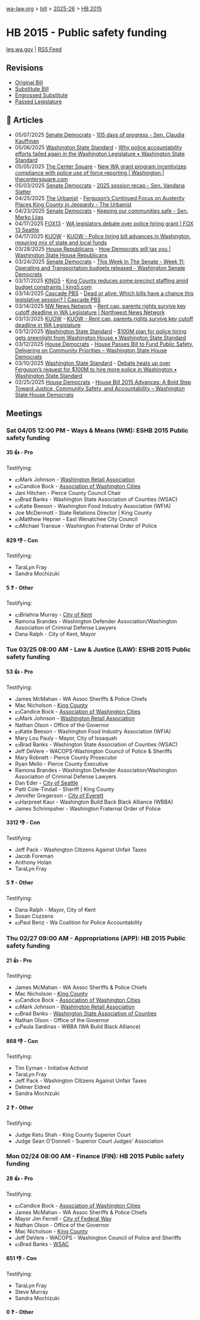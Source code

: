 [wa-law.org](/) > [bill](/bill/) > [2025-26](/bill/2025-26/) > [HB 2015](/bill/2025-26/hb/2015/)

# HB 2015 - Public safety funding
[leg.wa.gov](https://app.leg.wa.gov/billsummary?BillNumber=2015&Year=2025&Initiative=false) | [RSS Feed](./rss.xml)

## Revisions
* [Original Bill](1/)
* [Substitute Bill](S/)
* [Engrossed Substitute](S.E/)
* [Passed Legislature](S.PL/)

## 📰 Articles
* 05/07/2025 [Senate Democrats](/org/senate_democrats/) - [105 days of progress - Sen. Claudia Kauffman](https://senatedemocrats.wa.gov/kauffman/2025/05/07/105-days-of-progress-2/#:~:text=HB%202015)
* 05/06/2025 [Washington State Standard](/org/washington_state_standard/) - [Why police accountability efforts failed again in the Washington Legislature • Washington State Standard](https://washingtonstatestandard.com/2025/05/06/why-police-accountability-efforts-failed-again-in-the-washington-legislature/#:~:text=House%20Bill%202015)
* 05/05/2025 [The Center Square](/org/the_center_square/) - [New WA grant program incentivizes compliance with police use of force reporting | Washington | thecentersquare.com](https://www.thecentersquare.com/washington/article_d2109309-d14a-44be-baa0-4c4882d957b0.html#:~:text=House%20Bill%202015)
* 05/03/2025 [Senate Democrats](/org/senate_democrats/) - [2025 session recap - Sen. Vandana Slatter](https://senatedemocrats.wa.gov/slatter/2025/05/02/2025-session-recap/#:~:text=2015)
* 04/25/2025 [The Urbanist](/org/the_urbanist/) - [Ferguson’s Continued Focus on Austerity Places King County in Jeopardy - The Urbanist](https://www.theurbanist.org/2025/04/25/fergusons-continued-focus-on-austerity-places-king-county-in-jeopardy/#:~:text=HB%202015)
* 04/23/2025 [Senate Democrats](/org/senate_democrats/) - [Keeping our communities safe - Sen. Marko Liias](https://senatedemocrats.wa.gov/liias/2025/04/23/keeping-our-communities-safe/#:~:text=A%20House%20bill)
* 04/17/2025 [FOX13](/org/fox13/) - [WA legislators debate over police hiring grant | FOX 13 Seattle](https://www.fox13seattle.com/news/wa-legislators-police-hiring-grant#:~:text=House%20Bill%202015)
* 04/17/2025 [KUOW](/org/kuow/) - [KUOW - Police hiring bill advances in Washington, requiring mix of state and local funds](https://www.kuow.org/stories/police-hiring-bill-advances-in-washington-state#:~:text=HB%202015)
* 03/28/2025 [House Republicans](/org/house_republicans/) - [How Democrats will tax you | Washington State House Republicans](https://houserepublicans.wa.gov/how-democrats-will-tax-you/#:~:text=House%20Bill%202015%20|%20Another%20sales%20tax%20increase)
* 03/24/2025 [Senate Democrats](/org/senate_democrats/) - [This Week In The Senate - Week 11: Operating and Transportation budgets released - Washington Senate Democrats](https://senatedemocrats.wa.gov/blog/2025/03/23/this-week-in-the-senate-week-11-operating-and-transportation-budgets-released/#:~:text=House%20Bill%202015)
* 03/17/2025 [KING5](/org/king5/) - [King County reduces some precinct staffing amid budget constraints | king5.com](https://www.king5.com/article/news/local/public-safety/king-county-sheriffs-office-reduces-minimum-staffing-some-precincts/281-e77b80d4-a1e9-4cc2-8fb0-f8ad38f8d201#:~:text=Bill%202015)
* 03/14/2025 [Cascade PBS](/org/cascade_pbs/) - [Dead or alive: Which bills have a chance this legislative session? | Cascade PBS](https://www.cascadepbs.org/news/2025/03/dead-or-alive-which-bills-have-chance-legislative-session#:~:text=a%20Ferguson-backed%20bill%20to%20provide%20$100%20million%20in%20grants)
* 03/14/2025 [NW News Network](/org/nw_news_network/) - [Rent cap, parents rights survive key cutoff deadline in WA Legislature | Northwest News Network](https://www.nwnewsnetwork.org/2025-03-13/rent-cap-parents-rights-survive-key-cutoff-deadline-in-wa-legislature#:~:text=HB%202015)
* 03/13/2025 [KUOW](/org/kuow/) - [KUOW - Rent cap, parents rights survive key cutoff deadline in WA Legislature](https://www.kuow.org/stories/rent-cap-parents-rights-survive-key-cutoff-deadline-in-wa-legislature#:~:text=HB%202015)
* 03/12/2025 [Washington State Standard](/org/washington_state_standard/) - [$100M plan for police hiring gets greenlight from Washington House • Washington State Standard](https://washingtonstatestandard.com/2025/03/11/100m-plan-for-police-hiring-gets-greenlight-from-washington-house/#:~:text=House%20Bill%202015)
* 03/12/2025 [House Democrats](/org/house_democrats/) - [House Passes Bill to Fund Public Safety, Delivering on Community Priorities – Washington State House Democrats](https://housedemocrats.wa.gov/blog/2025/03/12/house-passes-bill-to-fund-public-safety-delivering-on-community-priorities/#:~:text=House%20Bill%202015)
* 03/10/2025 [Washington State Standard](/org/washington_state_standard/) - [Debate heats up over Ferguson’s request for $100M to hire more police in Washington • Washington State Standard](https://washingtonstatestandard.com/2025/03/10/debate-heats-up-over-fergusons-request-for-100m-to-hire-more-police-in-washington/#:~:text=House%20Bill%202015)
* 02/25/2025 [House Democrats](/org/house_democrats/) - [House Bill 2015 Advances: A Bold Step Toward Justice, Community Safety, and Accountability – Washington State House Democrats](https://housedemocrats.wa.gov/blog/2025/02/25/house-bill-2015-advances-a-bold-step-toward-justice-community-safety-and-accountability/#:~:text=House%20Bill%202015)

## Meetings
### Sat 04/05 12:00 PM - Ways & Means (WM): ESHB 2015 Public safety funding
#### 35 👍 - Pro
Testifying:
* 💵Mark Johnson - [Washington Retail Association](/org/washington_retail_association/)
* 💵Candice Bock - [Association of Washington Cities](/org/association_of_washington_cities/)
* Jani Hitchen - Pierce County Council Chair
* 💵Brad Banks - Washington State Association of Counties (WSAC)
* 💵Katie Beeson - Washington Food Industry Association (WFIA)
* Joe McDermott - State Relations Director | King County
* 💵Matthew Hepner - East Wenatchee City Council
* 💵Michael Transue - Washington Fraternal Order of Police

#### 829 👎 - Con
Testifying:
* TaraLyn Fray
* Sandra Mochizuki

#### 5 ❓ - Other
Testifying:
* 💵Briahna Murray - [City of Kent](/org/city_of_kent/)
* Ramona Brandes - Washington Defender Association/Washington Association of Criminal Defense Lawyers
* Dana Ralph - City of Kent, Mayor

### Tue 03/25 08:00 AM - Law & Justice (LAW): ESHB 2015 Public safety funding
#### 53 👍 - Pro
Testifying:
* James McMahan - WA Assoc Sheriffs & Police Chiefs
* Mac Nicholson - [King County](/org/king_county/)
* 💵Candice Bock - [Association of Washington Cities](/org/association_of_washington_cities/)
* 💵Mark Johnson - [Washington Retail Association](/org/washington_retail_association/)
* Nathan Olson - Office of the Governor
* 💵Katie Beeson - Washington Food Industry Association (WFIA)
* Mary Lou Pauly - Mayor, City of Issaquah
* 💵Brad Banks - Washington State Association of Counties (WSAC)
* Jeff DeVere - WACOPS-Washington Council of Police & Sheriffs
* Mary Robnett - Pierce County Prosecutor
* Ryan Mello - Pierce County Executive
* Ramona Brandes - Washington Defender Association/Washington Association of Criminal Defense Lawyers
* Dan Eder - [City of Seattle](/org/city_of_seattle/)
* Patti Cole-Tindall - Sheriff | King County
* Jennifer Gregerson - [City of Everett](/org/city_of_everett/)
* 💵Harpreet Kaur - Washington Build Back Black Alliance (WBBA)
* James Schrimpsher - Washington Fraternal Order of Police

#### 3312 👎 - Con
Testifying:
* Jeff Pack - Washington Citizens Against Unfair Taxes
* Jacob Foreman
* Anthony Holan
* TaraLyn Fray

#### 5 ❓ - Other
Testifying:
* Dana Ralph - Mayor, City of Kent
* Susan Cozzens
* 💵Paul Benz - Wa Coalition for Police Accountability

### Thu 02/27 09:00 AM - Appropriations (APP): HB 2015 Public safety funding
#### 21 👍 - Pro
Testifying:
* James McMahan - WA Assoc Sheriffs & Police Chiefs
* Mac Nicholson - [King County](/org/king_county/)
* 💵Candice Bock - [Association of Washington Cities](/org/association_of_washington_cities/)
* 💵Mark Johnson - [Washington Retail Association](/org/washington_retail_association/)
* 💵Brad Banks - [Washington State Association of Counties](/org/washington_state_association_of_counties/)
* Nathan Olson - Office of the Governor
* 💵Paula Sardinas - WBBA (WA Build Black Alliance)

#### 868 👎 - Con
Testifying:
* Tim Eyman - Initiative Activist
* TaraLyn Fray
* Jeff Pack - Washington Citizens Against Unfair Taxes
* Delmer Eldred
* Sandra Mochizuki

#### 2 ❓ - Other
Testifying:
* Judge Ketu Shah - King County Superior Court
* Judge Sean O'Donnell - Superior Court Judges' Association

### Mon 02/24 08:00 AM - Finance (FIN): HB 2015 Public safety funding
#### 28 👍 - Pro
Testifying:
* 💵Candice Bock - [Association of Washington Cities](/org/association_of_washington_cities/)
* James McMahan - WA Assoc Sheriffs & Police Chiefs
* Mayor Jim Ferrell - [City of Federal Way](/org/city_of_federal_way/)
* Nathan Olson - Office of the Governor
* Mac Nicholson - [King County](/org/king_county/)
* Jeff DeVere - WACOPS - Washington Council of Police and Sheriffs
* 💵Brad Banks - [WSAC](/org/washington_state_association_of_counties/)

#### 651 👎 - Con
Testifying:
* TaraLyn Fray
* Steve Murray
* Sandra Mochizuki

#### 0 ❓ - Other
